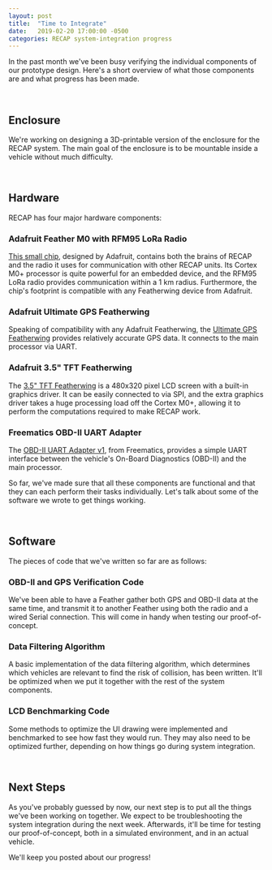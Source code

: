 ```yaml
---
layout: post
title:  "Time to Integrate"
date:   2019-02-20 17:00:00 -0500
categories: RECAP system-integration progress
---
```

In the past month we've been busy verifying the individual components of our prototype design. Here's a short overview of what those components are and what progress has been made.

<br/>

## Enclosure
We're working on designing a 3D-printable version of the enclosure for the RECAP system. The main goal of the enclosure is to be mountable inside a vehicle without much difficulty.

<br/>

## Hardware
RECAP has four major hardware components:

### Adafruit Feather M0 with RFM95 LoRa Radio
[This small chip](https://www.adafruit.com/product/3178), designed by Adafruit, contains both the brains of RECAP and the radio it uses for communication with other RECAP units. Its Cortex M0+ processor is quite powerful for an embedded device, and the RFM95 LoRa radio provides communication within a 1 km radius. Furthermore, the chip's footprint is compatible with any Featherwing device from Adafruit.

### Adafruit Ultimate GPS Featherwing
Speaking of compatibility with any Adafruit Featherwing, the [Ultimate GPS Featherwing](https://www.adafruit.com/product/3133) provides relatively accurate GPS data. It connects to the main processor via UART.

### Adafruit 3.5" TFT Featherwing
The [3.5" TFT Featherwing](https://www.adafruit.com/product/3651) is a 480x320 pixel LCD screen with a built-in graphics driver. It can be easily connected to via SPI, and the extra graphics driver takes a huge processing load off the Cortex M0+, allowing it to perform the computations required to make RECAP work.

### Freematics OBD-II UART Adapter
The [OBD-II UART Adapter v1](https://freematics.com/store/index.php?route=product/product&product_id=30), from Freematics, provides a simple UART interface between the vehicle's On-Board Diagnostics (OBD-II) and the main processor.

So far, we've made sure that all these components are functional and that they can each perform their tasks individually. Let's talk about some of the software we wrote to get things working.

<br/>

## Software
The pieces of code that we've written so far are as follows:

### OBD-II and GPS Verification Code
We've been able to have a Feather gather both GPS and OBD-II data at the same time, and transmit it to another Feather using both the radio and a wired Serial connection. This will come in handy when testing our proof-of-concept.

### Data Filtering Algorithm
A basic implementation of the data filtering algorithm, which determines which vehicles are relevant to find the risk of collision, has been written. It'll be optimized when we put it together with the rest of the system components.

### LCD Benchmarking Code
Some methods to optimize the UI drawing were implemented and benchmarked to see how fast they would run. They may also need to be optimized further, depending on how things go during system integration.

<br/>

## Next Steps
As you've probably guessed by now, our next step is to put all the things we've been working on together. We expect to be troubleshooting the system integration during the next week. Afterwards, it'll be time for testing our proof-of-concept, both in a simulated environment, and in an actual vehicle.

We'll keep you posted about our progress!
